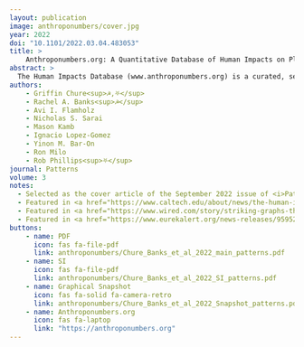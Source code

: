 ```yaml
---
layout: publication
image: anthroponumbers/cover.jpg
year: 2022
doi: "10.1101/2022.03.04.483053"
title: >
    Anthroponumbers.org: A Quantitative Database of Human Impacts on Planet Earth 
abstract: >
  The Human Impacts Database (www.anthroponumbers.org) is a curated, searchable resource housing quantitative data relating to the diverse anthropogenic impacts on our planet, with topics ranging from sea-level rise to livestock populations, greenhouse gas emissions, fertilizer use, and beyond. Each entry in the database reports a quantitative value (or a time series of values) along with clear referencing of the primary source, the method of measurement or estimation, an assessment of uncertainty, and links to the underlying data, as well as a permanent identifier called a Human Impacts ID (HuID). While there are other databases that house some of these values, they are typically focused on a single topic area, like energy usage or greenhouse gas emissions. The Human Impacts Database facilitates access to carefully curated data, acting as a quantitative resource pertaining to the myriad ways in whic h humans have an impact on the Earth, for practicing scientists, the general public, and those involved in education for sustainable development alike. We outline the structure of the database, describe our curation procedures, and use this database to generate a graphical summary of the current state of human impacts on the Earth, illustrating both their numerical values and their intimate interconnections.
authors:
    - Griffin Chure<sup>☭,⛧</sup>
    - Rachel A. Banks<sup>☭</sup>
    - Avi I. Flamholz
    - Nicholas S. Sarai
    - Mason Kamb
    - Ignacio Lopez-Gomez
    - Yinon M. Bar-On
    - Ron Milo
    - Rob Phillips<sup>⛧</sup>
journal: Patterns
volume: 3
notes:
  - Selected as the cover article of the September 2022 issue of <i>Patterns</i>
  - Featured in <a href="https://www.caltech.edu/about/news/the-human-impact-on-the-environment">"A Quantitative Snapshot of Human Impact on the Planet"</a> by Lori Dajose at Caltech.
  - Featured in <a href="https://www.wired.com/story/striking-graphs-that-show-humanitys-domination-of-the-earth/">"Striking Graphs That Show Humanity’s Domination of the Earth"</a> by Matt Simon at Wired Magazine.
  - Featured in <a href="https://www.eurekalert.org/news-releases/959527">"Anthroponumbers.org compiles data about human-environment interactions into one website"</a> on EurekAlert.org by AAAS.
buttons:
    - name: PDF
      icon: fas fa-file-pdf
      link: anthroponumbers/Chure_Banks_et_al_2022_main_patterns.pdf
    - name: SI
      icon: fas fa-file-pdf
      link: anthroponumbers/Chure_Banks_et_al_2022_SI_patterns.pdf
    - name: Graphical Snapshot 
      icon: fas fa-solid fa-camera-retro
      link: anthroponumbers/Chure_Banks_et_al_2022_Snapshot_patterns.pdf
    - name: Anthroponumbers.org 
      icon: fas fa-laptop
      link: "https://anthroponumbers.org"
---
```

